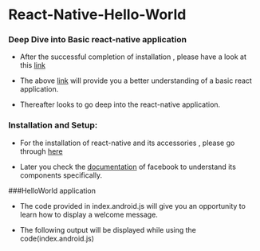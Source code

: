 # React-Native-Hello-World

### Deep  Dive into Basic react-native application

* After  the successful completion of installation , please have a look at this [link](http://www.toptal.com/ios/cold-dive-into-react-native-a-beginners-tutorial)
       
* The above [link](http://www.toptal.com/ios/cold-dive-into-react-native-a-beginners-tutorial) will provide you a better understanding of a basic react application.

* Thereafter looks to go deep into the react-native application.
      
### Installation and Setup:
      
* For the installation of react-native and its accessories , please go through [here](https://github.com/Hari70a/React-native/wiki)

* Later you  check the [documentation](https://facebook.github.io/react-native/docs/tutorial.html#content) of facebook to  understand its components specifically.
 
###HelloWorld application

* The code provided in index.android.js will give you an opportunity to learn how to display a welcome message.

* The following output will be displayed while using the code(index.android.js) 
